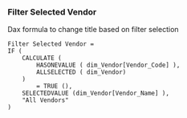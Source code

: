<h3 allign = 'centre'>Filter Selected Vendor</h3>
<p>Dax formula to change title based on filter selection</p>

```DAX
Filter Selected Vendor = 
IF (
    CALCULATE (
        HASONEVALUE ( dim_Vendor[Vendor_Code] ),
        ALLSELECTED ( dim_Vendor)
    )
        = TRUE (),
    SELECTEDVALUE (dim_Vendor[Vendor_Name] ),
    "All Vendors"
)
```
